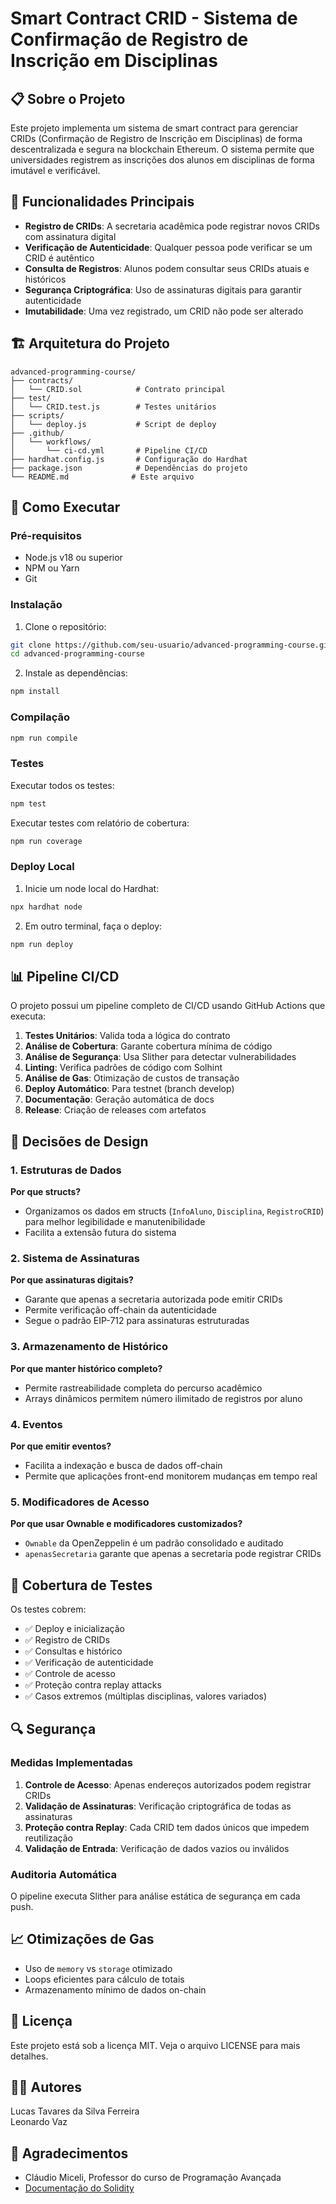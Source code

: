# Smart Contract CRID - Sistema de Confirmação de Registro de Inscrição em Disciplinas

## 📋 Sobre o Projeto

Este projeto implementa um sistema de smart contract para gerenciar CRIDs (Confirmação de Registro de Inscrição em Disciplinas) de forma descentralizada e segura na blockchain Ethereum. O sistema permite que universidades registrem as inscrições dos alunos em disciplinas de forma imutável e verificável.

## 🎯 Funcionalidades Principais

- **Registro de CRIDs**: A secretaria acadêmica pode registrar novos CRIDs com assinatura digital
- **Verificação de Autenticidade**: Qualquer pessoa pode verificar se um CRID é autêntico
- **Consulta de Registros**: Alunos podem consultar seus CRIDs atuais e históricos
- **Segurança Criptográfica**: Uso de assinaturas digitais para garantir autenticidade
- **Imutabilidade**: Uma vez registrado, um CRID não pode ser alterado

## 🏗️ Arquitetura do Projeto

```
advanced-programming-course/
├── contracts/
│   └── CRID.sol            # Contrato principal
├── test/
│   └── CRID.test.js        # Testes unitários
├── scripts/
│   └── deploy.js           # Script de deploy
├── .github/
│   └── workflows/
│       └── ci-cd.yml       # Pipeline CI/CD
├── hardhat.config.js       # Configuração do Hardhat
├── package.json            # Dependências do projeto
└── README.md              # Este arquivo
```

## 🚀 Como Executar

### Pré-requisitos

- Node.js v18 ou superior
- NPM ou Yarn
- Git

### Instalação

1. Clone o repositório:
```bash
git clone https://github.com/seu-usuario/advanced-programming-course.git
cd advanced-programming-course
```

2. Instale as dependências:
```bash
npm install
```

### Compilação

```bash
npm run compile
```

### Testes

Executar todos os testes:
```bash
npm test
```

Executar testes com relatório de cobertura:
```bash
npm run coverage
```

### Deploy Local

1. Inicie um node local do Hardhat:
```bash
npx hardhat node
```

2. Em outro terminal, faça o deploy:
```bash
npm run deploy
```

## 📊 Pipeline CI/CD

O projeto possui um pipeline completo de CI/CD usando GitHub Actions que executa:

1. **Testes Unitários**: Valida toda a lógica do contrato
2. **Análise de Cobertura**: Garante cobertura mínima de código
3. **Análise de Segurança**: Usa Slither para detectar vulnerabilidades
4. **Linting**: Verifica padrões de código com Solhint
5. **Análise de Gas**: Otimização de custos de transação
6. **Deploy Automático**: Para testnet (branch develop) 
7. **Documentação**: Geração automática de docs
8. **Release**: Criação de releases com artefatos

## 🔐 Decisões de Design

### 1. Estruturas de Dados

**Por que structs?**
- Organizamos os dados em structs (`InfoAluno`, `Disciplina`, `RegistroCRID`) para melhor legibilidade e manutenibilidade
- Facilita a extensão futura do sistema

### 2. Sistema de Assinaturas

**Por que assinaturas digitais?**
- Garante que apenas a secretaria autorizada pode emitir CRIDs
- Permite verificação off-chain da autenticidade
- Segue o padrão EIP-712 para assinaturas estruturadas

### 3. Armazenamento de Histórico

**Por que manter histórico completo?**
- Permite rastreabilidade completa do percurso acadêmico
- Arrays dinâmicos permitem número ilimitado de registros por aluno

### 4. Eventos

**Por que emitir eventos?**
- Facilita a indexação e busca de dados off-chain
- Permite que aplicações front-end monitorem mudanças em tempo real

### 5. Modificadores de Acesso

**Por que usar Ownable e modificadores customizados?**
- `Ownable` da OpenZeppelin é um padrão consolidado e auditado
- `apenasSecretaria` garante que apenas a secretaria pode registrar CRIDs

## 🧪 Cobertura de Testes

Os testes cobrem:

- ✅ Deploy e inicialização
- ✅ Registro de CRIDs
- ✅ Consultas e histórico
- ✅ Verificação de autenticidade
- ✅ Controle de acesso
- ✅ Proteção contra replay attacks
- ✅ Casos extremos (múltiplas disciplinas, valores variados)

## 🔍 Segurança

### Medidas Implementadas

1. **Controle de Acesso**: Apenas endereços autorizados podem registrar CRIDs
2. **Validação de Assinaturas**: Verificação criptográfica de todas as assinaturas
3. **Proteção contra Replay**: Cada CRID tem dados únicos que impedem reutilização
4. **Validação de Entrada**: Verificação de dados vazios ou inválidos

### Auditoria Automática

O pipeline executa Slither para análise estática de segurança em cada push.

## 📈 Otimizações de Gas

- Uso de `memory` vs `storage` otimizado
- Loops eficientes para cálculo de totais
- Armazenamento mínimo de dados on-chain

## 📝 Licença

Este projeto está sob a licença MIT. Veja o arquivo LICENSE para mais detalhes.

## 👨‍💻 Autores

Lucas Tavares da Silva Ferreira<br>
Leonardo Vaz

## 🙏 Agradecimentos

- Cláudio Miceli, Professor do curso de Programação Avançada
- [Documentação do Solidity](https://docs.soliditylang.org/en/v0.8.30/)

